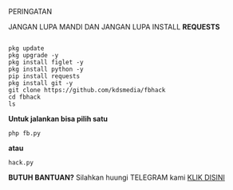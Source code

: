 PERINGATAN 

JANGAN LUPA MANDI DAN JANGAN LUPA INSTALL **REQUESTS**

```

pkg update
pkg upgrade -y
pkg install figlet -y
pkg install python -y
pip install requests
pkg install git -y
git clone https://github.com/kdsmedia/fbhack
cd fbhack
ls

```

**Untuk jalankan bisa pilih satu**
```
php fb.py
```
**atau**

```
hack.py

```

**BUTUH BANTUAN?** Silahkan huungi TELEGRAM kami [KLIK DISINI](https://t.me/altomediacloudbot)
